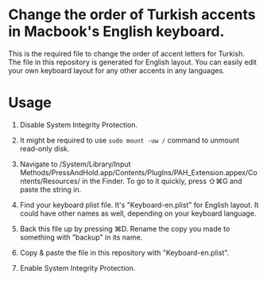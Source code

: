 # Change the order of Turkish accents in Macbook's English keyboard. 
This is the required file to change the order of accent letters for Turkish. The file in this repository is generated for English layout. You can easily edit your own keyboard layout for any other accents in any languages.

# Usage 
1. Disable System Integrity Protection. 

1. It might be required to use ```sudo mount -uw /``` command to unmount read-only disk. 

1. Navigate to /System/Library/Input Methods/PressAndHold.app/Contents/PlugIns/PAH_Extension.appex/Contents/Resources/ in the Finder. To go to it quickly, press ⇧⌘G and paste the string in.

1. Find your keyboard plist file. It's "Keyboard-en.plist" for English layout. It could have other names as well, depending on your keyboard language.

1. Back this file up by pressing ⌘D. Rename the copy you made to something with "backup" in its name.

1. Copy & paste the file in this repository with "Keyboard-en.plist".

1. Enable System Integrity Protection.
